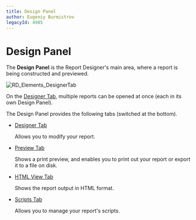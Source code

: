 ```yaml
---
title: Design Panel
author: Eugeniy Burmistrov
legacyId: 4985
---
```

# Design Panel
The **Design Panel** is the Report Designer's main area, where a report is being constructed and previewed.

![RD_Elements_DesignerTab](../../../../../images/img13274.png)

On the [Designer Tab](designer-tab.md), multiple reports can be opened at once (each in its own Design Panel).

The Design Panel provides the following tabs (switched at the bottom).
* [Designer Tab](designer-tab.md)
	
	Allows you to modify your report.
* [Preview Tab](preview-tab.md)
	
	Shows a print preview, and enables you to print out your report or export it to a file on disk.
* [HTML View Tab](html-view-tab.md)
	
	Shows the report output in HTML format.
* [Scripts Tab](scripts-tab.md)
	
	Allows you to manage your report's scripts.